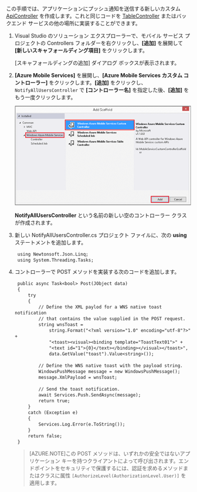 この手順では、アプリケーションにプッシュ通知を送信する新しいカスタム [ApiController](http://go.microsoft.com/fwlink/p/?LinkId=512673) を作成します。これと同じコードを [TableController](http://msdn.microsoft.com/library/azure/dn643359.aspx) またはバックエンド サービスの他の場所に実装することができます。

1. Visual Studio のソリューション エクスプローラーで、モバイル サービス プロジェクトの Controllers フォルダーを右クリックし、**[追加]** を展開して **[新しいスキャフォールディング項目]** をクリックします。

	[スキャフォールディングの追加] ダイアログ ボックスが表示されます。

2. **[Azure Mobile Services]** を展開し、**[Azure Mobile Services カスタム コントローラー]** をクリックします。**[追加]** をクリックし、`NotifyAllUsersController` で **[コントローラー名]** を指定した後、**[追加]** をもう一度クリックします。

	![Web API の [スキャフォールディングの追加] ダイアログ](./media/mobile-services-dotnet-backend-update-server-push-vs2013/add-custom-api-controller.png)

	**NotifyAllUsersController** という名前の新しい空のコントローラー クラスが作成されます。

3. 新しい NotifyAllUsersController.cs プロジェクト ファイルに、次の **using** ステートメントを追加します。

        using Newtonsoft.Json.Linq;
        using System.Threading.Tasks;

4. コントローラーで POST メソッドを実装する次のコードを追加します。

        public async Task<bool> Post(JObject data)
        {
            try
            {
                // Define the XML paylod for a WNS native toast notification 
				// that contains the value supplied in the POST request.
                string wnsToast = 
                    string.Format("<?xml version="1.0" encoding="utf-8"?>" +
                    "<toast><visual><binding template="ToastText01">" + 
                    "<text id="1">{0}</text></binding></visual></toast>", 
                    data.GetValue("toast").Value<string>());

                // Define the WNS native toast with the payload string.
                WindowsPushMessage message = new WindowsPushMessage();
                message.XmlPayload = wnsToast;

                // Send the toast notification.
                await Services.Push.SendAsync(message);
                return true;
            }
            catch (Exception e)
            {
                Services.Log.Error(e.ToString());
            }
            return false;
        }

	>[AZURE.NOTE]この POST メソッドは、いずれかの安全ではないアプリケーション キーを持つクライアントによって呼び出されます。エンドポイントをセキュリティで保護するには、認証を求めるメソッドまたはクラスに属性 `[AuthorizeLevel(AuthorizationLevel.User)]` を適用します。

<!---HONumber=July15_HO4-->
